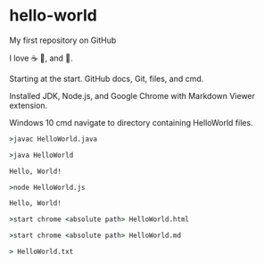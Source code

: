 # hello-world

My first repository on GitHub

I love :coffee: :pizza:, and :dancer:.

Starting at the start. GitHub docs, Git, files, and cmd.

Installed JDK, Node.js, and Google Chrome with Markdown Viewer extension.

Windows 10 cmd navigate to directory containing HelloWorld files.

```cmd
>javac HelloWorld.java

>java HelloWorld

Hello, World!

>node HelloWorld.js

Hello, World!

>start chrome <absolute path> HelloWorld.html

>start chrome <absolute path> HelloWorld.md

> HelloWorld.txt

```

